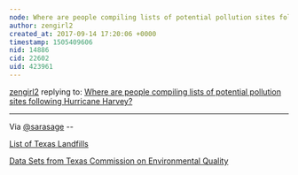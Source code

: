 ```yaml
---
node: Where are people compiling lists of potential pollution sites following Hurricane Harvey?
author: zengirl2
created_at: 2017-09-14 17:20:06 +0000
timestamp: 1505409606
nid: 14886
cid: 22602
uid: 423961
---
```




[zengirl2](../profile/zengirl2) replying to: [Where are people compiling lists of potential pollution sites following Hurricane Harvey?](../notes/warren/09-12-2017/where-are-people-compiling-lists-of-potential-pollution-sites-following-hurricane-harvey)

----
Via [@sarasage](/profile/sarasage) --

[List of Texas Landfills](https://www.tceq.texas.gov/assets/public/permitting/waste/msw/msw-landfills-active.pdf)

[Data Sets from Texas Commission on Environmental Quality
](https://www.tceq.texas.gov/agency/data/lookup-data/environmental-quality-data-records)